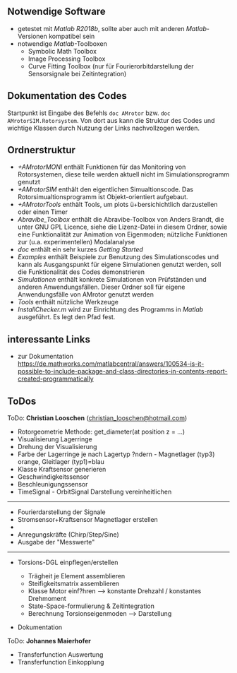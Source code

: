 ## Notwendige Software

- getestet mit *Matlab R2018b*, sollte aber auch mit anderen *Matlab*-Versionen kompatibel sein
- notwendige *Matlab*-Toolboxen
  - Symbolic Math Toolbox
  - Image Processing Toolbox
  - Curve Fitting Toolbox (nur für Fourierorbitdarstellung der Sensorsignale bei Zeitintegration)

## Dokumentation des Codes

Startpunkt ist Eingabe des Befehls `doc AMrotor` bzw. `doc AMrotorSIM.Rotorsystem`. Von dort aus kann die Struktur des Codes und wichtige Klassen durch Nutzung der Links nachvollzogen werden.

## Ordnerstruktur

- *+AMrotorMONI* enthält Funktionen für das Monitoring von Rotorsystemen, diese teile werden aktuell nicht im Simulationsprogramm genutzt
- *+AMrotorSIM* enthält den eigentlichen Simualtionscode. Das Rotorsimualtionsprogramm ist Objekt-orientiert aufgebaut. 
- *+AMrotorTools* enthält Tools, um plots ü+bersichichtlich darzustellen oder einen Timer
- *Abravibe_Toolbox* enthält die Abravibe-Toolbox von Anders Brandt, die unter GNU GPL Licence, siehe die Lizenz-Datei in diesem Ordner, sowie eine Funktionalität zur Animation von Eigenmoden; nützliche Funktionen zur (u.a. experimentellen) Modalanalyse
- *doc* enthält ein sehr kurzes *Getting Started*
- *Examples* enthält Beispiele zur Benutzung des Simulationscodes und kann als Ausgangspunkt für eigene Simulationen genutzt werden, soll die Funktionalität des Codes demonstrieren
- *Simulationen* enthält konkrete Simulationen von Prüfständen und anderen Anwendungsfällen. Dieser Ordner soll für eigene Anwendungsfälle von AMrotor genutzt werden
- *Tools* enthält nützliche Werkzeuge
- *InstallChecker.m* wird zur Einrichtung des Programms in *Matlab* ausgeführt. Es legt den Pfad fest.

## interessante Links
- zur Dokumentation https://de.mathworks.com/matlabcentral/answers/100534-is-it-possible-to-include-package-and-class-directories-in-contents-report-created-programmatically
## ToDos

ToDo: **Christian Looschen** (christian_looschen@hotmail.com)

- Rotorgeometrie Methode: get_diameter(at position z = ...)
- Visualisierung Lagerringe
- Drehung der Visualisierung
- Farbe der Lagerringe je nach Lagertyp ?ndern - Magnetlager (typ3) orange, Gleitlager (typ1)=blau
- Klasse Kraftsensor generieren
- Geschwindigkeitssensor 
- Beschleunigungssensor
- TimeSignal - OrbitSignal Darstellung vereinheitlichen

-----------------------------------------------------------------------------

- Fourierdarstellung der Signale
- Stromsensor+Kraftsensor Magnetlager erstellen
- 
- Anregungskräfte (Chirp/Step/Sine)
- Ausgabe der "Messwerte"

-----------------------



- Torsions-DGL einpflegen/erstellen
  - Trägheit je Element assemblieren
  - Steifigkeitsmatrix assemblieren
  - Klasse Motor einf?hren --> konstante Drehzahl / konstantes Drehmoment
  - State-Space-formulierung & Zeitintegration
  - Berechnung Torsionseigenmoden --> Darstellung



- Dokumentation

ToDo: **Johannes Maierhofer**

- Transferfunction Auswertung
- Transferfunction Einkopplung